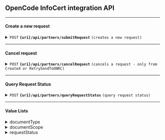 

## OpenCode InfoCert integration API

------------------------------------------------------------------------------------------

#### Create a new request

<details>
 <summary><code>POST</code> <code><b>{uri}/api/partners/submitRequest</b></code> <code>(creates a new request)</code></summary>

##### Endpoint

> | Key      | Value               | description                                                           |
> |-----------|-------------------------|-----------------------------------------------------------------------|
> | uri      | String  | Provided by OpenCode (STAGING / PROD)  |

##### Headers

> | Key      | Value               | description                                                           |
> |-----------|-------------------------|-----------------------------------------------------------------------|
> | Authorization      | Basic Auth   | Provided by OpenCode  |
> | X-OCD-Partner      | String   | Provided by OpenCode  |

##### Body

> | name      |  type     | data type               | description                                                           |
> |-----------|-----------|-------------------------|-----------------------------------------------------------------------|
> | cui      |  required | String   | Company identifier (without "RO")  |
> | cuiReg      |  required | String   | Company registration number  |
> | documentType      |  required | String   | From value list  |
> | documentScope      |  required | String   | From value list  |
> | priority      |  required | String   | Low / High  |
> | partnerRef      |  required | String   | Partner's unique internal ID of request  |

###### Example
```bash
curl -L 'https://$uri/api/partners/submitRequest' \
-u '$user:$password' \
-H 'X-OCD-Partner: $partnerId' \
-H 'Content-Type: application/json' \
-d '{
    "cui":  "32332105",
    "cuiReg":  "J40/12446/2013",
    "documentType":  "Furnizare informatii",
    "documentScope":  "Informare",
    "priority":  "High",
    "partnerRef":  "d5f3af8e"
}'
```

##### Responses

> | http code     | content-type                      | response                                                            |
> |---------------|-----------------------------------|---------------------------------------------------------------------|
> | `200`         | `application/json`        | object (JSON)                             |
> | `400`         | `text/html;charset=utf-8` | None   |
> | `401`         | `text/html;charset=utf-8`         | None                                   |


##### Response Body

> | name      |   data type               | description                   |
> |-----------|-----------|-------------------------|
> | requestId      |   String   | Internal request ID  |

###### Example
```json
{
"requestId":  "jrurF1FhZ7nuyYAdy6Xm"
}
```

</details>

------------------------------------------------------------------------------------------

#### Cancel request

<details>
 <summary><code>POST</code> <code><b>{uri}/api/partners/cancelRequest</b></code> <code>(cancels a request - only from Created or RetrySendToONRC)</code></summary>

##### Endpoint

> | Key      | Value               | description                                                           |
> |-----------|-------------------------|-----------------------------------------------------------------------|
> | uri      | String  | Provided by OpenCode (STAGING / PROD)  |

##### Headers

> | Key      | Value               | description                                                           |
> |-----------|-------------------------|-----------------------------------------------------------------------|
> | Authorization      | Basic Auth   | Provided by OpenCode  |
> | X-OCD-Partner      | String   | Provided by OpenCode  |

##### Body

> | name      |  type     | data type               | description                                                           |
> |-----------|-----------|-------------------------|-----------------------------------------------------------------------|
> | requestId      |  required | String   | Internal request ID  |

###### Example
```bash
curl -L 'https://$uri/api/partners/cancelRequest' \
-u '$user:$password' \
-H 'X-OCD-Partner: $partnerId' \
-H 'Content-Type: application/json' \
-d '{
    "requestId": "jrurF1FhZ7nuyYAdy6Xm"
}'
```

##### Responses

> | http code     | content-type                      | response                                                            |
> |---------------|-----------------------------------|---------------------------------------------------------------------|
> | `200`         | `application/json`        | object (JSON)    |
> | `400`         | `text/html;charset=utf-8` | None   |
> | `401`         | `text/html;charset=utf-8`         | None  |
> | `404`         | `text/html;charset=utf-8`         | None  |
> | `409`         | `text/html;charset=utf-8`         | None  |


##### Response Body

> | name      |   data type               | description                   |
> |-----------|-----------|-------------------------|
> | requestId      |   String   | Internal request ID  |
> | requestStatus      |   String   | Request Status - Cancelled  |

###### Example
```json
{
"requestId":  "jrurF1FhZ7nuyYAdy6Xm",
"requestStatus": "Cancelled"
}
```

</details>

------------------------------------------------------------------------------------------

#### Query Request Status

<details>
 <summary><code>POST</code> <code><b>{uri}/api/partners/queryRequestStatus</b></code> <code>(query request status)</code></summary>

##### Endpoint

> | Key      | Value               | description                                                           |
> |-----------|-------------------------|-----------------------------------------------------------------------|
> | uri      | String  | Provided by OpenCode (STAGING / PROD)  |


##### Headers

> | Key      | Value               | description                                                           |
> |----------|---------------------|-----------------------------------------------------------------------|
> | Authorization      | Basic Auth   | Provided by OpenCode  |
> | X-OCD-Partner      | String   | Provided by OpenCode  |

##### Body

> | name      |  type     | data type               | description                                                           |
> |-----------|-----------|-------------------------|-----------------------------------------------------------------------|
> | requestId      |  required | String   | Internal request ID  |

###### Example
```bash
curl -L 'https://$uri/api/partners/queryRequestStatus' \
-u '$user:$password' \
-H 'X-OCD-Partner: $partnerId' \
-H 'Content-Type: application/json' \
-d '{
    "requestId": "jrurF1FhZ7nuyYAdy6Xm"
}'
```

##### Responses

> | http code     | content-type                      | response                                                            |
> |---------------|-----------------------------------|---------------------------------------------------------------------|
> | `200`         | `application/json`        | object (JSON)    |
> | `400`         | `text/html;charset=utf-8` | None   |
> | `401`         | `text/html;charset=utf-8`         | None  |
> | `404`         | `text/html;charset=utf-8`         | None  |


##### Response Body

> | name        |   data type  | description                                       |
> |-------------|--------------|---------------------------------------------------|
> | partnerRef      |   String   | Partner's unique internal ID of request  |
> | requestStatus      |   String   | Request Status  |
> | onrcPortalNo | String | ONRC Portal Number |
> | docUri      |   String   | Direct download URI for generated document (present only if generated)  |
> | onrcInvoiceUri | String | Direct download URI for ONRC invoice (only for partners with self-invoice |

###### Example
```json
{
"partnerRef":  "d5f3af8e",
"requestStatus":  "Finalised",
"onrcPortalNo": "856012",
"docUri":  "https://storage.googleapis.com/download/storage/v1/b/certificatconstatator-dev.appspot.com/o/_data1_portal_ccfil_certificate_2023_3_6_certificat0000-0000Q.pdf?generation=1678138325733513&alt=media",
"onrcInvoiceUri":  "https://storage.googleapis.com/download/storage/v1/b/certificatconstatator-dev.appspot.com/o/_data1_portal_ccfil_certificate_2023_3_6_certificat0000-0000Q.pdf?generation=1678138325733513&alt=media"
}
```

</details>

------------------------------------------------------------------------------------------
#### Value Lists
<details>
 <summary>documentType</summary>
 
 ```javascript
 "Furnizare informatii"
 "Certificat constatator de bază"
 "Certificat constatator fonduri IMM"
 "Certificat constatator pentru insolvență"
 ```
</details>

<details>
 <summary>documentScope</summary>
 
 <blockquote>
 
 <details>
	 <summary>documentType = <code>"Furnizare informatii"</code></summary>
  <blockquote>
  <code>"Informare"</code>
	</details>
 <details>
	 <summary>documentType = <code>"Certificat constatator de bază"</code></summary>
  <blockquote>
  <code>"Informare"
"Accesare Fonduri"
"Accesare Fonduri Europene"
"Administratia financiara"
"Administraţia Fondului pentru Mediu"
"Administrația Finanțelor Publice"
"Agenţia pentru Finanţarea Investiţiilor Rurale (AFIR)"
"Agenția de Plăți și Intervenții în Agricultură"
"Agenția Națională de Administrare Fiscală"
"Agenția Națională pentru Ocuparea Forței de Muncă"
"Agenția Națională pentru Protecția Mediului"
"Agenția Națională pentru Resurse Minerale"
"Ambasadă"
"Atestare ANRE"
"Autoritatea Rutieră Română"
"Autorizare"
"Banca Națională a României"
"Bancă"
"Birou notar public"
"Casa Națională de Asigurări de Sănătate"
"Casa Națională de Pensii"
"Direcţia Generală a Vămilor"
"Eliberare cazier judiciar"
"Fonduri SAPARD"
"Insolvență"
"Inspectoratul General pentru Imigrări"
"Instanță"
"Leasing"
"Licitație"
"Ministerul Economiei, Energiei și Mediului de Afaceri"
"Ministerul Muncii și Justiţiei Sociale"
"Obținere viză"
"Oficiul de Cadastru și Publicitate Imobiliară"
"Parchet"
"Poliție"
"Primãrie"
"PSIPAN"
"Registrul Auto Român"
"Registrul Operatorilor Intracomunitari"
"Înregistrare în scopuri de TVA"</code>
	</details>
 <details>
	 <summary>documentType = <code>"Certificat constatator fonduri IMM"</code></summary>
  <blockquote>
  <code>"Accesare Fonduri"
"Accesare Fonduri Europene"
"Agenţia pentru Finanţarea Investiţiilor Rurale (AFIR)"
"Agenția de Plăți și Intervenții în Agricultură"
"Fonduri IMM"
"Fonduri SAPARD"
"MINIMIS"
"Ministerul Economiei, Energiei și Mediului de Afaceri"
"Ministerul Muncii și Justiţiei Sociale"
"Primãrie"</code>
	</details>
 <details>
	 <summary>documentType = <code>"Certificat constatator pentru insolvență"</code></summary>
  <blockquote>
<code>"Birou notar public"
"Licitație"
"Procedura de insolventa"
"Tribunal"</code>
	</details>
</details>
<details>
 <summary>requestStatus</summary>
 
> | Option   |  Description                                                           |
> |----------|----------------------------------------------------------------|
> | Created      | Request received and loaded to backend systems  |
> | Cancelled | Request cancelled by partner |
> | SendingToONRC      | In progress - RPA create ONRC request |
> | RetrySendToONRC | Postponed - RPA create ONRC request |
> | SentToONRC | Request is sent to ONRC and waiting for document |
> | DownloadONRC | In progress - check ONRC for document generation |
> | RetryDownloadONRC | Postponed - check ONRC for document generation |
> | DoneONRC | Document is generated and available |
> | InvoiceGeneratedONRC | ONRC invoice is generated and available |
> | Finalised | Request is finalised |

</details>
